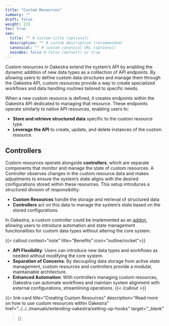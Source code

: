 ```yaml
---
title: "Custom Resources"
summary: ""
draft: false
weight: 223
toc: true
seo:
  title: "" # custom title (optional)
  description: "" # custom description (recommended)
  canonical: "" # custom canonical URL (optional)
  noindex: false # false (default) or true
---
```


Custom resources in Oakestra extend the system’s API by enabling the dynamic addition of new data types as a colllection of API endpoints. By allowing users to define custom data structures and manage them through the Oakestra API, custom resources provide a way to create specialized workflows and data handling routines tailored to specific needs.

When a new custom resource is defined, it creates endpoints within the Oakestra API dedicated to managing that resource. These endpoints operate similarly to native API resources, enabling users to:
- **Store and retrieve structured data** specific to the custom resource type.
- **Leverage the API** to create, update, and delete instances of the custom resource.

## Controllers
Custom resources operate alongside **controllers**, which are separate components that monitor and manage the state of custom resources. A Controller observes changes in the custom resource data and makes adjustments to ensure the system’s state aligns with the desired configurations stored within these resources. This setup introduces a structured division of responsibility:
- **Custom Resources** handle the storage and retrieval of structured data
- **Controllers** act on this data to manage the system’s state based on the stored configurations.

In Oakestra, a custom controller could be implemented as an [addon](../addons), allowing users to introduce automation and state management functionalities for custom data types without altering the core system.


{{< callout context="note" title="Benefits" icon="outline/rocket">}}
- **API Flexibility**: Users can introduce new data types and workflows as needed without modifying the core system.
- **Separation of Concerns**: By decoupling data storage from active state management, custom resources and controllers provide a modular, maintainable architecture.
- **Enhanced Automation**: With controllers managing custom resources, Oakestra can automate workflows and maintain system alignment with external configurations, streamlining operations.
{{< /callout >}}

{{< link-card
  title="Creating Custom Resources"
  description="Read more on how to use custom resources within Oakestra"
  href="../../../manuals/extending-oakestra/setting-up-hooks"
  target="_blank"
>}}